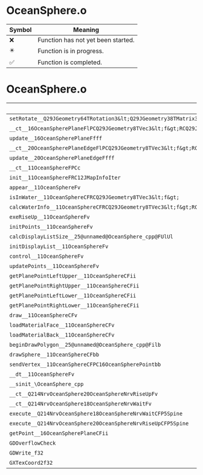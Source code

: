 # OceanSphere.o
| Symbol | Meaning 
| ------------- | ------------- 
| :x: | Function has not yet been started. 
| :eight_pointed_black_star: | Function is in progress. 
| :white_check_mark: | Function is completed. 


# OceanSphere.o
| Symbol | Decompiled? |
| ------------- | ------------- |
| `setRotate__Q29JGeometry64TRotation3&lt;Q29JGeometry38TMatrix34&lt;Q29JGeometry13SMatrix34C&lt;f&gt;&gt;&gt;FRCQ29JGeometry8TVec3&lt;f&gt;f` | :x: |
| `__ct__16OceanSpherePlaneFlPCQ29JGeometry8TVec3&lt;f&gt;RCQ29JGeometry8TVec3&lt;f&gt;RCQ29JGeometry8TVec3&lt;f&gt;RCQ29JGeometry8TVec2&lt;f&gt;RCQ29JGeometry8TVec2&lt;f&gt;RCQ29JGeometry8TVec2&lt;f&gt;` | :x: |
| `update__16OceanSpherePlaneFfff` | :x: |
| `__ct__20OceanSpherePlaneEdgeFlPCQ29JGeometry8TVec3&lt;f&gt;RCQ29JGeometry8TVec3&lt;f&gt;RCQ29JGeometry8TVec3&lt;f&gt;RCQ29JGeometry8TVec2&lt;f&gt;RCQ29JGeometry8TVec2&lt;f&gt;` | :x: |
| `update__20OceanSpherePlaneEdgeFfff` | :x: |
| `__ct__11OceanSphereFPCc` | :x: |
| `init__11OceanSphereFRC12JMapInfoIter` | :x: |
| `appear__11OceanSphereFv` | :x: |
| `isInWater__11OceanSphereCFRCQ29JGeometry8TVec3&lt;f&gt;` | :x: |
| `calcWaterInfo__11OceanSphereCFRCQ29JGeometry8TVec3&lt;f&gt;RCQ29JGeometry8TVec3&lt;f&gt;P9WaterInfo` | :x: |
| `exeRiseUp__11OceanSphereFv` | :x: |
| `initPoints__11OceanSphereFv` | :x: |
| `calcDisplayListSize__25@unnamed@OceanSphere_cpp@FUlUl` | :x: |
| `initDisplayList__11OceanSphereFv` | :x: |
| `control__11OceanSphereFv` | :x: |
| `updatePoints__11OceanSphereFv` | :x: |
| `getPlanePointLeftUpper__11OceanSphereCFii` | :x: |
| `getPlanePointRightUpper__11OceanSphereCFii` | :x: |
| `getPlanePointLeftLower__11OceanSphereCFii` | :x: |
| `getPlanePointRightLower__11OceanSphereCFii` | :x: |
| `draw__11OceanSphereCFv` | :x: |
| `loadMaterialFace__11OceanSphereCFv` | :x: |
| `loadMaterialBack__11OceanSphereCFv` | :x: |
| `beginDrawPolygon__25@unnamed@OceanSphere_cpp@Filb` | :x: |
| `drawSphere__11OceanSphereCFbb` | :x: |
| `sendVertex__11OceanSphereCFPC16OceanSpherePointbb` | :x: |
| `__dt__11OceanSphereFv` | :x: |
| `__sinit_\OceanSphere_cpp` | :x: |
| `__ct__Q214NrvOceanSphere20OceanSphereNrvRiseUpFv` | :x: |
| `__ct__Q214NrvOceanSphere18OceanSphereNrvWaitFv` | :x: |
| `execute__Q214NrvOceanSphere18OceanSphereNrvWaitCFP5Spine` | :x: |
| `execute__Q214NrvOceanSphere20OceanSphereNrvRiseUpCFP5Spine` | :x: |
| `getPoint__16OceanSpherePlaneCFii` | :x: |
| `GDOverflowCheck` | :x: |
| `GDWrite_f32` | :x: |
| `GXTexCoord2f32` | :x: |
